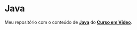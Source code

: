 # Java
 Meu repositório com o conteúdo de **[Java](https://www.youtube.com/watch?v=sTX0UEplF54&list=PLHz_AreHm4dkI2ZdjTwZA4mPMxWTfNSpR)** do **[Curso em Vídeo](https://www.youtube.com/user/cursosemvideo)**.
